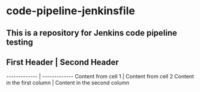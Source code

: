 # code-pipeline-jenkinsfile
## This is a repository for Jenkins code pipeline testing
## First Header | Second Header
-------------   | -------------
Content from cell 1 | Content from cell 2
Content in the first column | Content in the second column
